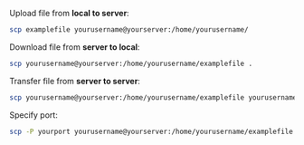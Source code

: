 Upload file from **local to server**:
```bash
scp examplefile yourusername@yourserver:/home/yourusername/
```

Download file from **server to local**:
```bash
scp yourusername@yourserver:/home/yourusername/examplefile .
```

Transfer file from **server to server**:
```bash
scp yourusername@yourserver:/home/yourusername/examplefile yourusername2@yourserver2:/home/yourusername2/
```

Specify port:
```bash
scp -P yourport yourusername@yourserver:/home/yourusername/examplefile .
```
